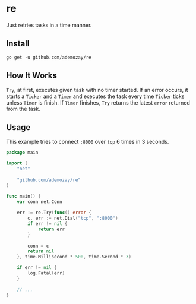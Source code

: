 # re

Just retries tasks in a time manner.

## Install

```
go get -u github.com/ademozay/re
```

## How It Works

`Try`, at first, executes given task with no timer started. If an error occurs, it starts a `Ticker` and a `Timer` and executes the task every time `Ticker` ticks unless `Timer` is finish. If `Timer` finishes, `Try` returns the latest `error` returned from the task.

## Usage

This example tries to connect `:8000`  over `tcp` 6 times in 3 seconds.

```go
package main

import (
	"net"
    
    "github.com/ademozay/re"
)

func main() {
	var conn net.Conn
    
	err := re.Try(func() error {
		c, err := net.Dial("tcp", ":8000")
		if err != nil {
			return err
		}
		
		conn = c
		return nil
	}, time.Millisecond * 500, time.Second * 3)

	if err != nil {
		log.Fatal(err)
	}
    
    // ...
}
```
